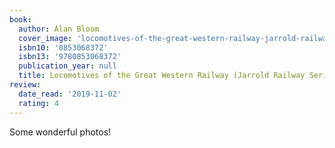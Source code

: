 ```yaml
---
book:
  author: Alan Bloom
  cover_image: 'locomotives-of-the-great-western-railway-jarrold-railway-series-1.jpg'
  isbn10: '0853068372'
  isbn13: '9780853068372'
  publication_year: null
  title: Locomotives of the Great Western Railway (Jarrold Railway Series 1)
review:
  date_read: '2019-11-02'
  rating: 4
---
```


Some wonderful photos!
